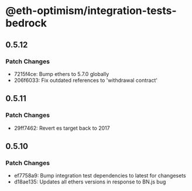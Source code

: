 # @eth-optimism/integration-tests-bedrock

## 0.5.12

### Patch Changes

- 7215f4ce: Bump ethers to 5.7.0 globally
- 206f6033: Fix outdated references to 'withdrawal contract'

## 0.5.11

### Patch Changes

- 29ff7462: Revert es target back to 2017

## 0.5.10

### Patch Changes

- ef7758a9: Bump integration test dependencies to latest for changesets
- d18ae135: Updates all ethers versions in response to BN.js bug
